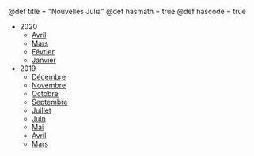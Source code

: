 @def title = "Nouvelles Julia"
@def hasmath = true
@def hascode = true
<!-- Note: by default hasmath == true and hascode == false. You can change this in
the config file by setting hasmath = false for instance and just setting it to true
where appropriate -->

- 2020
    * [Avril](/pages/2020_04/)
    * [Mars](/pages/2020_03/)
    * [Février](/pages/2020_02/)
    * [Janvier](/pages/2020_01/)
- 2019
    * [Décembre](/pages/2019_12/)
    * [Novembre](/pages/2019_11/)
    * [Octobre](/pages/2019_10/)
    * [Septembre](/pages/2019_09/)
    * [Juillet](/pages/2019_07/)
    * [Juin](/pages/2019_06/)
    * [Mai](/pages/2019_05/)
    * [Avril](/pages/2019_04/)
    * [Mars](/pages/2019_03/)
